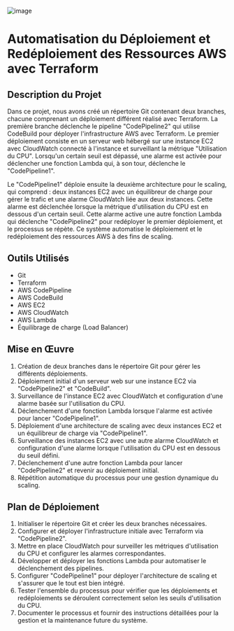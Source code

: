 ![image](https://github.com/firassaada/Leveraging-Terraform-and-AWS-for-Dynamic-Resource-Management/assets/94303698/5dccd0fb-8752-40ab-a438-4e9fd25d26e8)

# Automatisation du Déploiement et Redéploiement des Ressources AWS avec Terraform

## Description du Projet

Dans ce projet, nous avons créé un répertoire Git contenant deux branches, chacune comprenant un déploiement différent réalisé avec Terraform. La première branche déclenche le pipeline "CodePipeline2" qui utilise CodeBuild pour déployer l'infrastructure AWS avec Terraform. Le premier déploiement consiste en un serveur web hébergé sur une instance EC2 avec CloudWatch connecté à l'instance et surveillant la métrique "Utilisation du CPU". Lorsqu'un certain seuil est dépassé, une alarme est activée pour déclencher une fonction Lambda qui, à son tour, déclenche le "CodePipeline1".

Le "CodePipeline1" déploie ensuite la deuxième architecture pour le scaling, qui comprend : deux instances EC2 avec un équilibreur de charge pour gérer le trafic et une alarme CloudWatch liée aux deux instances. Cette alarme est déclenchée lorsque la métrique d'utilisation du CPU est en dessous d'un certain seuil. Cette alarme active une autre fonction Lambda qui déclenche "CodePipeline2" pour redéployer le premier déploiement, et le processus se répète. Ce système automatise le déploiement et le redéploiement des ressources AWS à des fins de scaling.

## Outils Utilisés

- Git
- Terraform
- AWS CodePipeline
- AWS CodeBuild
- AWS EC2
- AWS CloudWatch
- AWS Lambda
- Équilibrage de charge (Load Balancer)

## Mise en Œuvre

1. Création de deux branches dans le répertoire Git pour gérer les différents déploiements.
2. Déploiement initial d'un serveur web sur une instance EC2 via "CodePipeline2" et "CodeBuild".
3. Surveillance de l'instance EC2 avec CloudWatch et configuration d'une alarme basée sur l'utilisation du CPU.
4. Déclenchement d'une fonction Lambda lorsque l'alarme est activée pour lancer "CodePipeline1".
5. Déploiement d'une architecture de scaling avec deux instances EC2 et un équilibreur de charge via "CodePipeline1".
6. Surveillance des instances EC2 avec une autre alarme CloudWatch et configuration d'une alarme lorsque l'utilisation du CPU est en dessous du seuil défini.
7. Déclenchement d'une autre fonction Lambda pour lancer "CodePipeline2" et revenir au déploiement initial.
8. Répétition automatique du processus pour une gestion dynamique du scaling.

## Plan de Déploiement

1. Initialiser le répertoire Git et créer les deux branches nécessaires.
2. Configurer et déployer l'infrastructure initiale avec Terraform via "CodePipeline2".
3. Mettre en place CloudWatch pour surveiller les métriques d'utilisation du CPU et configurer les alarmes correspondantes.
4. Développer et déployer les fonctions Lambda pour automatiser le déclenchement des pipelines.
5. Configurer "CodePipeline1" pour déployer l'architecture de scaling et s'assurer que le tout est bien intégré.
6. Tester l'ensemble du processus pour vérifier que les déploiements et redéploiements se déroulent correctement selon les seuils d'utilisation du CPU.
7. Documenter le processus et fournir des instructions détaillées pour la gestion et la maintenance future du système.
